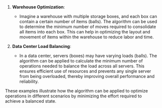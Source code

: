 1. **Warehouse Optimization**:
   - Imagine a warehouse with multiple storage boxes, and each box can contain a certain number of items (balls). The algorithm can be used to determine the minimum number of moves required to consolidate all items into each box. This can help in optimizing the layout and movement of items within the warehouse to reduce labor and time.

2. **Data Center Load Balancing**:
   - In a data center, servers (boxes) may have varying loads (balls). The algorithm can be applied to calculate the minimum number of operations needed to balance the load across all servers. This ensures efficient use of resources and prevents any single server from being overloaded, thereby improving overall performance and reliability.

These examples illustrate how the algorithm can be applied to optimize operations in different scenarios by minimizing the effort required to achieve a balanced state.

